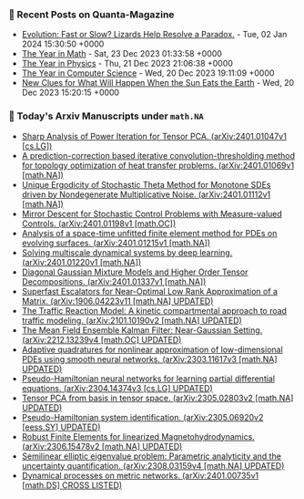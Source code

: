 ### 📝 Recent Posts on Quanta-Magazine
<!-- quanta starts -->
* <a href="https://www.quantamagazine.org/evolution-fast-or-slow-lizards-help-resolve-a-paradox-20240102/">Evolution: Fast or Slow? Lizards Help Resolve a Paradox.</a> - Tue, 02 Jan 2024 15:30:50 +0000
* <a href="https://www.quantamagazine.org/the-biggest-discoveries-in-math-in-2023-20231222/">The Year in Math</a> - Sat, 23 Dec 2023 01:33:58 +0000
* <a href="https://www.quantamagazine.org/the-biggest-discoveries-in-physics-in-2023-20231221/">The Year in Physics</a> - Thu, 21 Dec 2023 21:06:38 +0000
* <a href="https://www.quantamagazine.org/the-biggest-discoveries-in-computer-science-in-2023-20231220/">The Year in Computer Science</a> - Wed, 20 Dec 2023 19:11:09 +0000
* <a href="https://www.quantamagazine.org/new-clues-for-what-will-happen-when-the-sun-eats-the-earth-20231220/">New Clues for What Will Happen When the Sun Eats the Earth</a> - Wed, 20 Dec 2023 15:20:15 +0000
<!-- quanta ends -->
### 📝 Today's Arxiv Manuscripts under ``math.NA``
<!-- arxiv-math-na starts -->
* <a href="http://arxiv.org/abs/2401.01047">Sharp Analysis of Power Iteration for Tensor PCA. (arXiv:2401.01047v1 [cs.LG])</a>
* <a href="http://arxiv.org/abs/2401.01069">A prediction-correction based iterative convolution-thresholding method for topology optimization of heat transfer problems. (arXiv:2401.01069v1 [math.NA])</a>
* <a href="http://arxiv.org/abs/2401.01112">Unique Ergodicity of Stochastic Theta Method for Monotone SDEs driven by Nondegenerate Multiplicative Noise. (arXiv:2401.01112v1 [math.NA])</a>
* <a href="http://arxiv.org/abs/2401.01198">Mirror Descent for Stochastic Control Problems with Measure-valued Controls. (arXiv:2401.01198v1 [math.OC])</a>
* <a href="http://arxiv.org/abs/2401.01215">Analysis of a space-time unfitted finite element method for PDEs on evolving surfaces. (arXiv:2401.01215v1 [math.NA])</a>
* <a href="http://arxiv.org/abs/2401.01220">Solving multiscale dynamical systems by deep learning. (arXiv:2401.01220v1 [math.NA])</a>
* <a href="http://arxiv.org/abs/2401.01337">Diagonal Gaussian Mixture Models and Higher Order Tensor Decompositions. (arXiv:2401.01337v1 [math.NA])</a>
* <a href="http://arxiv.org/abs/1906.04223">Superfast Escalators for Near-Optimal Low Rank Approximation of a Matrix. (arXiv:1906.04223v11 [math.NA] UPDATED)</a>
* <a href="http://arxiv.org/abs/2101.10190">The Traffic Reaction Model: A kinetic compartmental approach to road traffic modeling. (arXiv:2101.10190v2 [math.NA] UPDATED)</a>
* <a href="http://arxiv.org/abs/2212.13239">The Mean Field Ensemble Kalman Filter: Near-Gaussian Setting. (arXiv:2212.13239v4 [math.OC] UPDATED)</a>
* <a href="http://arxiv.org/abs/2303.11617">Adaptive quadratures for nonlinear approximation of low-dimensional PDEs using smooth neural networks. (arXiv:2303.11617v3 [math.NA] UPDATED)</a>
* <a href="http://arxiv.org/abs/2304.14374">Pseudo-Hamiltonian neural networks for learning partial differential equations. (arXiv:2304.14374v3 [cs.LG] UPDATED)</a>
* <a href="http://arxiv.org/abs/2305.02803">Tensor PCA from basis in tensor space. (arXiv:2305.02803v2 [math.NA] UPDATED)</a>
* <a href="http://arxiv.org/abs/2305.06920">Pseudo-Hamiltonian system identification. (arXiv:2305.06920v2 [eess.SY] UPDATED)</a>
* <a href="http://arxiv.org/abs/2306.15478">Robust Finite Elements for linearized Magnetohydrodynamics. (arXiv:2306.15478v2 [math.NA] UPDATED)</a>
* <a href="http://arxiv.org/abs/2308.03159">Semilinear elliptic eigenvalue problem: Parametric analyticity and the uncertainty quantification. (arXiv:2308.03159v4 [math.NA] UPDATED)</a>
* <a href="http://arxiv.org/abs/2401.00735">Dynamical processes on metric networks. (arXiv:2401.00735v1 [math.DS] CROSS LISTED)</a>
<!-- arxiv-math-na ends -->
